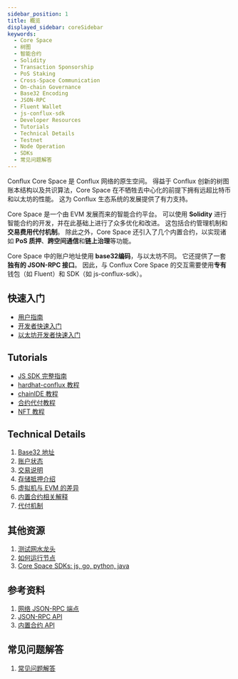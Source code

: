 ```yaml
---
sidebar_position: 1
title: 概览
displayed_sidebar: coreSidebar
keywords:
  - Core Space
  - 树图
  - 智能合约
  - Solidity
  - Transaction Sponsorship
  - PoS Staking
  - Cross-Space Communication
  - On-chain Governance
  - Base32 Encoding
  - JSON-RPC
  - Fluent Wallet
  - js-conflux-sdk
  - Developer Resources
  - Tutorials
  - Technical Details
  - Testnet
  - Node Operation
  - SDKs
  - 常见问题解答
---
```


Conflux Core Space 是 Conflux 网络的原生空间。 得益于 Conflux 创新的树图账本结构以及共识算法，Core Space 在不牺牲去中心化的前提下拥有远超比特币和以太坊的性能。 这为 Conflux 生态系统的发展提供了有力支持。

Core Space 是一个由 EVM 发展而来的智能合约平台。 可以使用 **Solidity** 进行智能合约的开发，并在此基础上进行了众多优化和改进。 这包括合约管理机制和**交易费用代付机制**。 除此之外，Core Space 还引入了几个内置合约，以实现诸如 **PoS 质押**、**跨空间通信**和**链上治理**等功能。

Core Space 中的账户地址使用 **base32编码**，与以太坊不同。 它还提供了一套**独有的 JSON-RPC 接口**。 因此，与 Conflux Core Space 的交互需要使用**专有**钱包（如 Fluent）和 SDK（如 js-conflux-sdk）。

## 快速入门

- [用户指南](./getting-started/)
- [开发者快速入门](./core-developer-quickstart)
- [以太坊开发者快速入门](./build/quickstart-for-eth-devs)

## Tutorials

- [JS SDK 完整指南](./tutorials/js-conflux-sdk)
- [hardhat-conflux 教程](./tutorials/hardhat-conflux-plugin)
- [chainIDE 教程](./tutorials/chainide)
- [合约代付教程](./tutorials/how-to-sponsor-contract)
- [NFT 教程](./tutorials/nft-tutorial)

## Technical Details

1. [Base32 地址](./core-space-basics/addresses)
2. [账户状态](./core-space-basics/accounts)
3. [交易说明](./core-space-basics/transactions/overview.md)
4. [存储抵押介绍](./core-space-basics/storage)
5. [虚拟机与 EVM 的差异](./core-space-basics/vm-difference)
6. [内置合约相关解释](./core-space-basics/internal-contracts/)
7. [代付机制](./core-space-basics/sponsor-mechanism)

## 其他资源

1. [测试网水龙头](https://faucet.confluxnetwork.org/)
2. [如何运行节点](../general/run-a-node/Overview)
3. [Core Space SDKs: js, go, python, java](./build/sdks-and-tools/sdks.md)

## 参考资料

1. [网络 JSON-RPC 端点](./core-endpoints.md)
2. [JSON-RPC API](./build/json-rpc/)
3. [内置合约 API ](./core-space-basics/internal-contracts/)

## 常见问题解答

1. [常见问题解答](./FAQs.md)
